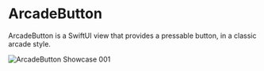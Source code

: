 # ArcadeButton

ArcadeButton is a SwiftUI view that provides a pressable button, in a classic arcade style.

![ArcadeButton Showcase 001](https://github.com/bodhichristian/ArcadeButton/assets/110639779/5834a198-e383-44b3-b160-b580468889d0)
